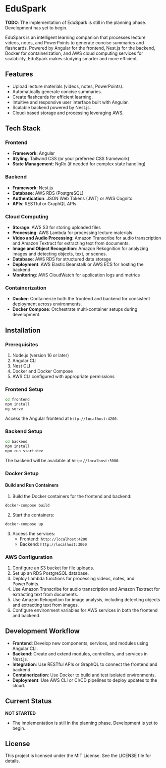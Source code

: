 # EduSpark

**TODO**: The implementation of EduSpark is still in the planning phase. Development has yet to begin.

EduSpark is an intelligent learning companion that processes lecture videos, notes, and PowerPoints to generate concise summaries and flashcards. Powered by Angular for the frontend, Nest.js for the backend, Docker for containerization, and AWS cloud computing services for scalability, EduSpark makes studying smarter and more efficient.

## Features
- Upload lecture materials (videos, notes, PowerPoints).
- Automatically generate concise summaries.
- Create flashcards for efficient learning.
- Intuitive and responsive user interface built with Angular.
- Scalable backend powered by Nest.js.
- Cloud-based storage and processing leveraging AWS.

## Tech Stack
### Frontend
- **Framework**: Angular
- **Styling**: Tailwind CSS (or your preferred CSS framework)
- **State Management**: NgRx (if needed for complex state handling)

### Backend
- **Framework**: Nest.js
- **Database**: AWS RDS (PostgreSQL)
- **Authentication**: JSON Web Tokens (JWT) or AWS Cognito
- **APIs**: RESTful or GraphQL APIs

### Cloud Computing
- **Storage**: AWS S3 for storing uploaded files
- **Processing**: AWS Lambda for processing lecture materials
- **Video and Audio Processing**: Amazon Transcribe for audio transcription and Amazon Textract for extracting text from documents.
- **Image and Object Recognition**: Amazon Rekognition for analyzing images and detecting objects, text, or scenes.
- **Database**: AWS RDS for structured data storage
- **Deployment**: AWS Elastic Beanstalk or AWS ECS for hosting the backend
- **Monitoring**: AWS CloudWatch for application logs and metrics

### Containerization
- **Docker**: Containerize both the frontend and backend for consistent deployment across environments.
- **Docker Compose**: Orchestrate multi-container setups during development.

## Installation

### Prerequisites
1. Node.js (version 16 or later)
2. Angular CLI
3. Nest CLI
4. Docker and Docker Compose
5. AWS CLI configured with appropriate permissions

### Frontend Setup
```bash
cd frontend
npm install
ng serve
```
Access the Angular frontend at `http://localhost:4200`.

### Backend Setup
```bash
cd backend
npm install
npm run start:dev
```
The backend will be available at `http://localhost:3000`.

### Docker Setup
#### Build and Run Containers
1. Build the Docker containers for the frontend and backend:
```bash
docker-compose build
```
2. Start the containers:
```bash
docker-compose up
```
3. Access the services:
   - Frontend: `http://localhost:4200`
   - Backend: `http://localhost:3000`

### AWS Configuration
1. Configure an S3 bucket for file uploads.
2. Set up an RDS PostgreSQL database.
3. Deploy Lambda functions for processing videos, notes, and PowerPoints.
4. Use Amazon Transcribe for audio transcription and Amazon Textract for extracting text from documents.
5. Use Amazon Rekognition for image analysis, including detecting objects and extracting text from images.
6. Configure environment variables for AWS services in both the frontend and backend.

## Development Workflow
- **Frontend**: Develop new components, services, and modules using Angular CLI.
- **Backend**: Create and extend modules, controllers, and services in Nest.js.
- **Integration**: Use RESTful APIs or GraphQL to connect the frontend and backend.
- **Containerization**: Use Docker to build and test isolated environments.
- **Deployment**: Use AWS CLI or CI/CD pipelines to deploy updates to the cloud.

## Current Status
**NOT STARTED**
- The implementation is still in the planning phase. Development is yet to begin.
  
## License
This project is licensed under the MIT License. See the LICENSE file for details.
